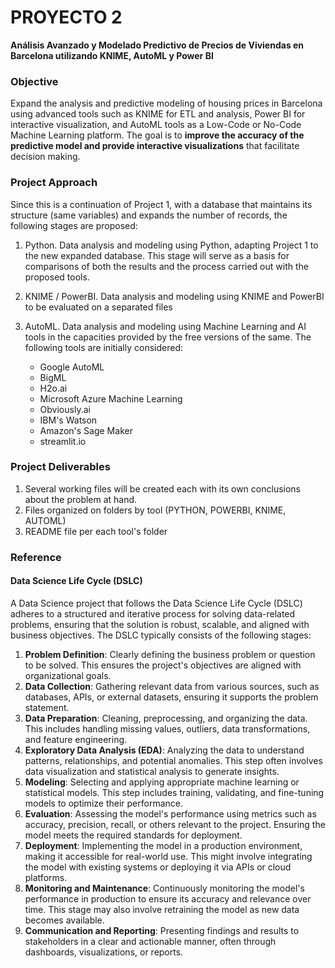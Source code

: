 # PROYECTO 2
**Análisis Avanzado y Modelado Predictivo de Precios de Viviendas en Barcelona utilizando KNIME, AutoML y Power BI**

### Objective
Expand the analysis and predictive modeling of housing prices in Barcelona using advanced tools such as KNIME for ETL and analysis, Power BI for interactive visualization, and AutoML tools as a Low-Code or No-Code Machine Learning platform. The goal is to **improve the accuracy of the predictive model and provide interactive visualizations** that facilitate decision making.

### Project Approach
Since this is a continuation of Project 1, with a database that maintains its structure (same variables) and expands the number of records, the following stages are proposed:

1. Python. Data analysis and modeling using Python, adapting Project 1 to the new expanded database. This stage will serve as a basis for comparisons of both the results and the process carried out with the proposed tools. 

2. KNIME / PowerBI. Data analysis and modeling using KNIME and PowerBI to be evaluated on a separated files

3. AutoML. Data analysis and modeling using Machine Learning and AI tools in the capacities provided by the free versions of the same. The following tools are initially considered:
	- Google AutoML
	- BigML
	- H2o.ai
	- Microsoft Azure Machine Learning
	- Obviously.ai
	- IBM's Watson
	- Amazon's Sage Maker
	- streamlit.io

### Project Deliverables
1. Several working files will be created each with its own conclusions about the problem at hand.
2. Files organized on folders by tool (PYTHON, POWERBI, KNIME, AUTOML)
3. README file per each tool's folder

### Reference
#### Data Science Life Cycle (DSLC)
A Data Science project that follows the Data Science Life Cycle (DSLC) adheres to a structured and iterative process for solving data-related problems, ensuring that the solution is robust, scalable, and aligned with business objectives. The DSLC typically consists of the following stages:

1. **Problem Definition**: Clearly defining the business problem or question to be solved. This ensures the project's objectives are aligned with organizational goals.
2. **Data Collection**: Gathering relevant data from various sources, such as databases, APIs, or external datasets, ensuring it supports the problem statement.
3. **Data Preparation**: Cleaning, preprocessing, and organizing the data. This includes handling missing values, outliers, data transformations, and feature engineering.
4. **Exploratory Data Analysis (EDA)**: Analyzing the data to understand patterns, relationships, and potential anomalies. This step often involves data visualization and statistical analysis to generate insights.
5. **Modeling**: Selecting and applying appropriate machine learning or statistical models. This step includes training, validating, and fine-tuning models to optimize their performance.
6. **Evaluation**: Assessing the model's performance using metrics such as accuracy, precision, recall, or others relevant to the project. Ensuring the model meets the required standards for deployment.
7. **Deployment**: Implementing the model in a production environment, making it accessible for real-world use. This might involve integrating the model with existing systems or deploying it via APIs or cloud platforms.
8. **Monitoring and Maintenance**: Continuously monitoring the model's performance in production to ensure its accuracy and relevance over time. This stage may also involve retraining the model as new data becomes available.
9. **Communication and Reporting**: Presenting findings and results to stakeholders in a clear and actionable manner, often through dashboards, visualizations, or reports.


	



